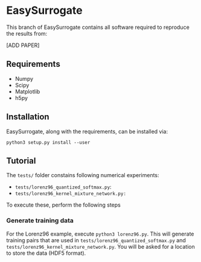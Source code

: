 # EasySurrogate

This branch of EasySurrogate contains all software required to reproduce the results from:

[ADD PAPER]

## Requirements

+ Numpy
+ Scipy
+ Matplotlib
+ h5py

## Installation

EasySurrogate, along with the requirements, can be installed via:

```
python3 setup.py install --user
```
## Tutorial

The `tests/` folder constains following numerical experiments: 

+ `tests/lorenz96_quantized_softmax.py`:
+ `tests/lorenz96_kernel_mixture_network.py:`

To execute these, perform the following steps

### Generate training data

For the Lorenz96 example, execute `python3 lorenz96.py`. This will generate training pairs that are used in `tests/lorenz96_quantized_softmax.py` and `tests/lorenz96_kernel_mixture_network.py`. You will be asked for a location to store the data (HDF5 format).

